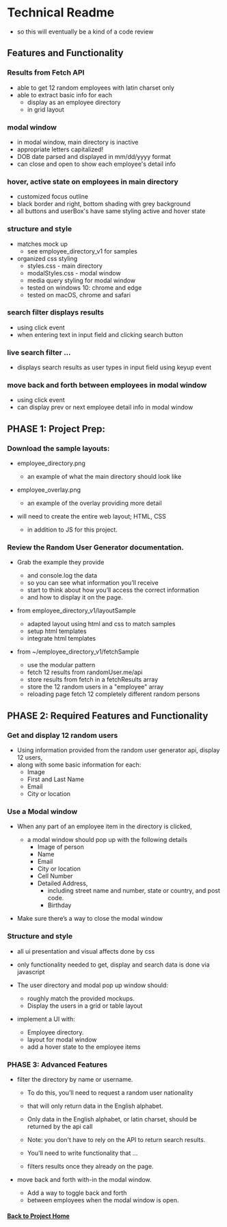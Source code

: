 # Technical Readme
  - so this will eventually be a kind of a code review

## Features and Functionality

### Results from Fetch API

- able to get 12 random employees with latin charset only
- able to extract basic info for each
  - display as an employee directory
  - in grid layout

### modal window

  - in modal window, main directory is inactive
  - appropriate letters capitalized!
  - DOB date parsed and displayed in mm/dd/yyyy format
  - can close and open to show each employee's detail info

### hover, active state on employees in main directory

  - customized focus outline
  - black border and right, bottom shading with grey background
  - all buttons and userBox's have same styling active and hover state

### structure and style
  - matches mock up
    - see employee_directory_v1 for samples
  - organized css styling
    - styles.css - main directory
    - modalStyles.css - modal window
    - media query styling for modal window
    - tested on windows 10: chrome and edge
    - tested on macOS, chrome and safari

### search filter displays results
  - using click event
  - when entering text in input field and clicking search button

### live search filter ...
  - displays search results as user types in input field using keyup event

### move back and forth between employees in modal window
  - using click event
  - can display prev or next employee detail info in modal window

## PHASE 1: Project Prep:

### Download the sample layouts:

  - employee_directory.png
    - an example of what the main directory should look like

  - employee_overlay.png
    - an example of the overlay providing more detail

  - will need to create the entire web layout; HTML, CSS
    - in addition to JS for this project.

### Review the Random User Generator documentation.

  - Grab the example they provide
    - and console.log the data
    - so you can see what information you’ll receive
    - start to think about how you’ll access the correct information
    - and how to display it on the page.


  - from employee_directory_v1/layoutSample

    - adapted layout using html and css to match samples
    - setup html templates
    - integrate html templates


  - from ~/employee_directory_v1/fetchSample

    - use the modular pattern
    - fetch 12 results from randomUser.me/api
    - store results from fetch in a fetchResults array
    - store the 12 random users in a "employee" array
    - reloading page fetch 12 completely different random persons

## PHASE 2: Required Features and Functionality

### Get and display 12 random users

  - Using information provided from the random user generator api, display 12 users,
  - along with some basic information for each:
    - Image
    - First and Last Name
    - Email
    - City or location

### Use a Modal window

  - When any part of an employee item in the directory is clicked,
    - a modal window should pop up with the following details
      - Image of person
      - Name
      - Email
      - City or location
      - Cell Number
      - Detailed Address,
        - including street name and number, state or country, and post code.
        - Birthday


  - Make sure there’s a way to close the modal window

### Structure and style

  - all ui presentation and visual affects done by css


  - only functionality needed to get, display and search data is done via javascript


  - The user directory and modal pop up window should:   
    - roughly match the provided mockups.
    - Display the users in a grid or table layout


  - implement a UI with:  
    - Employee directory.
    - layout for modal window
    - add a hover state to the employee items

### PHASE 3: Advanced Features

  - filter the directory by name or username.

    - To do this, you’ll need to request a random user nationality
    - that will only return data in the English alphabet.

    - Only data in the English alphabet, or latin charset, should be returned by the api call

    -  Note: you don't have to rely on the API to return search results.

    - You'll need to write functionality that ...
    - filters results once they already on the page.


  - move back and forth with-in the modal window.

    - Add a way to toggle back and forth
    - between employees when the modal window is open.

#### [Back to Project Home](README.md)
